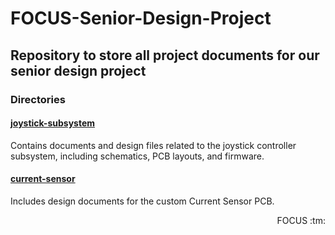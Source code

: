 # FOCUS-Senior-Design-Project

## Repository to store all project documents for our senior design project

### Directories

#### [joystick-subsystem](./joystick-subsystem/)
Contains documents and design files related to the joystick controller subsystem, including schematics, PCB layouts, and firmware.

#### [current-sensor](./current-sensor/)
Includes design documents for the custom Current Sensor PCB.

<!-- #### [motor-subsystem](./motor-subsystem/)
Includes design documents for the motor control subsystem such as schematics.

#### [can-bus-communication](./can-bus-communication/)
Documentation and implementation details for the CAN bus communication system used for data exchange between subsystems.

#### [SD1 Final Report](./SD1%20Final%20Report.pdf/)
The comprehensive final report summarizing all aspects of the project for Senior Design 1.

#### [Presentations](./Presentations/) ADD SLIDES OR SOMETHING
Slides and materials for mid-term and final presentations, as well as any additional visual aids or demonstration content. -->

<p align="right">FOCUS :tm: </p>

